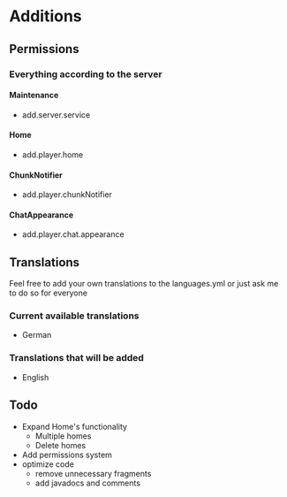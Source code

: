 # Additions

## Permissions
### Everything according to the server
#### Maintenance
* add.server.service
#### Home
* add.player.home
#### ChunkNotifier
* add.player.chunkNotifier
#### ChatAppearance
* add.player.chat.appearance


## Translations
Feel free to add your own translations to the languages.yml or just ask me to do so for everyone

### Current available translations
* German

### Translations that will be added
* English


## Todo
* Expand Home's functionality
  * Multiple homes
  * Delete homes
* Add permissions system
* optimize code
  * remove unnecessary fragments
  * add javadocs and comments
